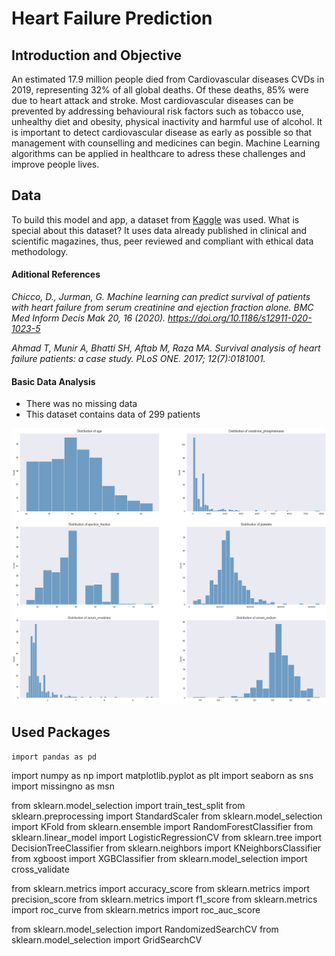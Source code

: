 # Heart Failure Prediction

## Introduction and Objective

An estimated 17.9 million people died from Cardiovascular diseases CVDs in 2019, representing 32% of all global deaths. Of these deaths, 85% were due to heart attack and stroke.
Most cardiovascular diseases can be prevented by addressing behavioural risk factors such as tobacco use, unhealthy diet and obesity, physical inactivity and harmful use of alcohol.
It is important to detect cardiovascular disease as early as possible so that management with counselling and medicines can begin. 
Machine Learning algorithms can be applied in healthcare to adress these challenges and improve people lives.

## Data

To build this model and app, a dataset from [Kaggle](https://www.kaggle.com/andrewmvd/heart-failure-clinical-data) was used. What is special about this dataset?
It uses data already published in clinical and scientific magazines, thus, peer reviewed and compliant with ethical data methodology.

#### Aditional References

*Chicco, D., Jurman, G. Machine learning can predict survival of patients with heart failure from serum creatinine and ejection fraction alone. BMC Med Inform Decis Mak 20, 16 (2020). https://doi.org/10.1186/s12911-020-1023-5*

*Ahmad T, Munir A, Bhatti SH, Aftab M, Raza MA. Survival analysis of heart failure patients: a case study. PLoS ONE. 2017; 12(7):0181001.*

#### Basic Data Analysis

* There was no missing data
* This dataset contains data of 299 patients

![Continuous_analysis](analysis1.png)

## Used Packages

    import pandas as pd 
  import numpy as np 
  import matplotlib.pyplot as plt 
  import seaborn as sns 
  import missingno as msn

  from sklearn.model_selection import train_test_split
  from sklearn.preprocessing import StandardScaler
  from sklearn.model_selection import KFold
  from sklearn.ensemble import RandomForestClassifier
  from sklearn.linear_model import LogisticRegressionCV
  from sklearn.tree import DecisionTreeClassifier
  from sklearn.neighbors import KNeighborsClassifier
  from xgboost import XGBClassifier
  from sklearn.model_selection import cross_validate

  from sklearn.metrics import accuracy_score
  from sklearn.metrics import precision_score
  from sklearn.metrics import f1_score
  from sklearn.metrics import roc_curve
  from sklearn.metrics import roc_auc_score

  from sklearn.model_selection import RandomizedSearchCV
  from sklearn.model_selection import GridSearchCV
